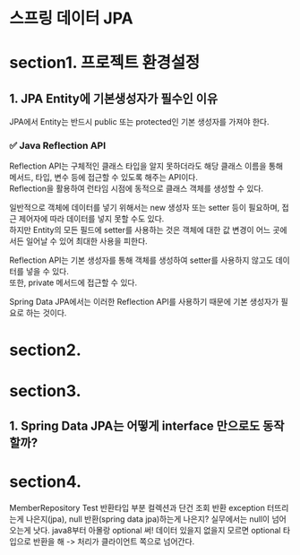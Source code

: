 # 스프링 데이터 JPA

# section1. 프로젝트 환경설정
## 1. JPA Entity에 기본생성자가 필수인 이유
JPA에서 Entity는 반드시 public 또는 protected인 기본 생성자를 가져야 한다.  



### ✅ Java Reflection API
Reflection API는 구체적인 클래스 타입을 알지 못하더라도 해당 클래스 이름을 통해 메서드, 타입, 변수 등에 접근할 수 있도록 해주는 API이다.  
Reflection을 활용하여 런타임 시점에 동적으로 클래스 객체를 생성할 수 있다.  

일반적으로 객체에 데이터를 넣기 위해서는 new 생성자 또는 setter 등이 필요하며, 접근 제어자에 따라 데이터를 넣지 못할 수도 있다.  
하지만 Entity의 모든 필드에 setter를 사용하는 것은 객체에 대한 값 변경이 어느 곳에서든 일어날 수 있어 최대한 사용을 피한다.  

Reflection API는 기본 생성자를 통해 객체를 생성하여 setter를 사용하지 않고도 데이터를 넣을 수 있다.  
또한, private 메서드에 접근할 수 있다.

Spring Data JPA에서는 이러한 Reflection API를 사용하기 때문에 기본 생성자가 필요로 하는 것이다.


# section2. 


# section3. 
## 1. Spring Data JPA는 어떻게 interface 만으로도 동작할까?

# section4.
MemberRepository Test 반환타입 부분 컬렉션과 단건 조회 반환
exception 터뜨리는게 나은지(jpa), null 반환(spring data jpa)하는게 나은지?
실무에서는 null이 넘어오는게 낫다.
java8부터 아몰랑 optional 써!
데이터 있을지 없을지 모르면 optional 타입으로 반환을 해 -> 처리가 클라이언트 쪽으로 넘어간다.